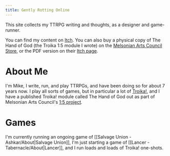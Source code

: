 ```yaml
---
title: Gently Rotting Online
---
```


This site collects my TTRPG writing and thoughts, as a designer and game-runner.

You can find my content on [Itch](https://gentlyrotting.itch.io/). You can also buy a physical copy of The Hand of God (the Troika 1:5 module I wrote) on the [Melsonian Arts Council Store](https://www.melsonia.com/the-hand-of-god-493-p.asp), or the PDF version on their [Itch page](https://melsonian-arts-council.itch.io/the-hand-of-god).

# About Me

I'm Mike, I write, run, and play TTRPGs, and have been doing so for about 7 years now. I play all sorts of games, but in particular a lot of [Troika!](https://www.troikarpg.com/), and I have a published Troika! module called The Hand of God out as part of Melsonian Arts Council's [1:5 project](https://www.melsonia.com/15-project-29-w.asp).

# Games
I'm currently running an ongoing game of [[Salvage Union - Ashkar/About|Salvage Union]], I'm just starting a game of [[Lancer - Tabernacle/About|Lancer]], and I run loads and loads of Troika! one-shots.